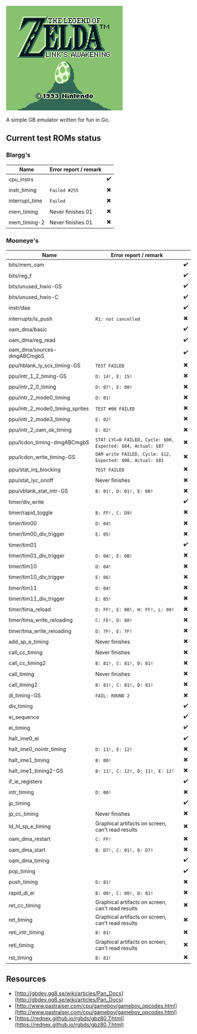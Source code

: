 ![](tloz-la.gif)

A simple GB emulator written for fun in Go.

## Current test ROMs status

### Blargg's

|Name          |Error report / remark |                        |
|--------------|----------------------|------------------------|
|cpu_instrs    |                      |:heavy_check_mark:      |
|instr_timing  |`Failed #255`         |:heavy_multiplication_x:|
|interrupt_time|`Failed`              |:heavy_multiplication_x:|
|mem_timing    |Never finishes 01     |:heavy_multiplication_x:|
|mem_timing-2  |Never finishes 01     |:heavy_multiplication_x:|

### Mooneye's

|Name                            |Error report / remark                                      |                        |
|--------------------------------|-----------------------------------------------------------|------------------------|
|bits/mem_oam                    |                                                           |:heavy_check_mark:      |
|bits/reg_f                      |                                                           |:heavy_check_mark:      |
|bits/unused_hwio-GS             |                                                           |:heavy_check_mark:      |
|bits/unused_hwio-C              |                                                           |:heavy_check_mark:      |
|instr/daa                       |                                                           |:heavy_check_mark:      |
|interrupts/is_push              |`R1: not cancelled`                                        |:heavy_multiplication_x:|
|oam_dma/basic                   |                                                           |:heavy_check_mark:      |
|oam_dma/reg_read                |                                                           |:heavy_check_mark:      |
|oam_dma/sources-dmgABCmgbS      |                                                           |:heavy_check_mark:      |
|ppu/hblank_ly_scx_timing-GS     |`TEST FAILED`                                              |:heavy_multiplication_x:|
|ppu/intr_1_2_timing-GS          |`D: 14!, E: 15!`                                           |:heavy_multiplication_x:|
|ppu/intr_2_0_timing             |`D: 07!, E: 08!`                                           |:heavy_multiplication_x:|
|ppu/intr_2_mode0_timing         |`D: 01!`                                                   |:heavy_multiplication_x:|
|ppu/intr_2_mode0_timing_sprites |`TEST #00 FAILED`                                          |:heavy_multiplication_x:|
|ppu/intr_2_mode3_timing         |`E: 02!`                                                   |:heavy_multiplication_x:|
|ppu/intr_2_oam_ok_timing        |`E: 02!`                                                   |:heavy_multiplication_x:|
|ppu/lcdon_timing-dmgABCmgbS     |`STAT LYC=0 FAILED, Cycle: $00, Expected: $84, Actual: $87`|:heavy_multiplication_x:|
|ppu/lcdon_write_timing-GS       |`OAM write FAILED, Cycle: $12, Expected: $00, Actual: $81` |:heavy_multiplication_x:|
|ppu/stat_irq_blocking           |`TEST FAILED`                                              |:heavy_multiplication_x:|
|ppu/stat_lyc_onoff              |Never finishes                                             |:heavy_multiplication_x:|
|ppu/vblank_stat_intr-GS         |`B: 01!, D: 01!, E: 00!`                                   |:heavy_multiplication_x:|
|timer/div_write                 |                                                           |:heavy_check_mark:      |
|timer/rapid_toggle              |`B: FF!, C: D9!`                                           |:heavy_multiplication_x:|
|timer/tim00                     |`D: 04!`                                                   |:heavy_multiplication_x:|
|timer/tim00_div_trigger         |`E: 05!`                                                   |:heavy_multiplication_x:|
|timer/tim01                     |                                                           |:heavy_check_mark:      |
|timer/tim01_div_trigger         |`D: 0A!, E: 0B!`                                           |:heavy_multiplication_x:|
|timer/tim10                     |`D: 04!`                                                   |:heavy_multiplication_x:|
|timer/tim10_div_trigger         |`E: 06!`                                                   |:heavy_multiplication_x:|
|timer/tim11                     |`D: 04!`                                                   |:heavy_multiplication_x:|
|timer/tim11_div_trigger         |`E: 05!`                                                   |:heavy_multiplication_x:|
|timer/tima_reload               |`D: FF!, E: 00!, H: FF!, L: 00!`                           |:heavy_multiplication_x:|
|timer/tima_write_reloading      |`C: FE!, D: 80!`                                           |:heavy_multiplication_x:|
|timer/tma_write_reloading       |`D: 7F!, E: 7F!`                                           |:heavy_multiplication_x:|
|add_sp_e_timing                 |Never finishes                                             |:heavy_multiplication_x:|
|call_cc_timing                  |Never finishes                                             |:heavy_multiplication_x:|
|call_cc_timing2                 |`B: 81!, C: 81!, D: 81!`                                   |:heavy_multiplication_x:|
|call_timing                     |Never finishes                                             |:heavy_multiplication_x:|
|call_timing2                    |`B: 81!, C: 81!, D: 81!`                                   |:heavy_multiplication_x:|
|di_timing-GS                    |`FAIL: ROUND 2`                                            |:heavy_multiplication_x:|
|div_timing                      |                                                           |:heavy_check_mark:      |
|ei_sequence                     |                                                           |:heavy_check_mark:      |
|ei_timing                       |                                                           |:heavy_check_mark:      |
|halt_ime0_ei                    |                                                           |:heavy_check_mark:      |
|halt_ime0_nointr_timing         |`D: 11!, E: 12!`                                           |:heavy_multiplication_x:|
|halt_ime1_timing                |`B: 00!`                                                   |:heavy_multiplication_x:|
|halt_ime1_timing2-GS            |`B: 11!, C: 12!, D: 11!, E: 12!`                           |:heavy_multiplication_x:|
|if_ie_registers                 |                                                           |:heavy_check_mark:      |
|intr_timing                     |`D: 00!`                                                   |:heavy_multiplication_x:|
|jp_timing                       |                                                           |:heavy_check_mark:      |
|jp_cc_timing                    |Never finishes                                             |:heavy_multiplication_x:|
|ld_hl_sp_e_timing               |Graphical artifacts on screen, can't read results          |:heavy_multiplication_x:|
|oam_dma_restart                 |`C: FF!`                                                   |:heavy_multiplication_x:|
|oam_dma_start                   |`B: D7!, C: 01!, D: D7!`                                   |:heavy_multiplication_x:|
|oam_dma_timing                  |                                                           |:heavy_check_mark:      |
|pop_timing                      |                                                           |:heavy_check_mark:      |
|push_timing                     |`D: 81!`                                                   |:heavy_multiplication_x:|
|rapid_di_ei                     |`B: 00!, C: 00!, D: 01!`                                   |:heavy_multiplication_x:|
|ret_cc_timing                   |Graphical artifacts on screen, can't read results          |:heavy_multiplication_x:|
|ret_timing                      |Graphical artifacts on screen, can't read results          |:heavy_multiplication_x:|
|reti_intr_timing                |`B: 01!`                                                   |:heavy_multiplication_x:|
|reti_timing                     |Graphical artifacts on screen, can't read results          |:heavy_multiplication_x:|
|rst_timing                      |`B: 81!`                                                   |:heavy_multiplication_x:|

## Resources

* [http://gbdev.gg8.se/wiki/articles/Pan_Docs](http://gbdev.gg8.se/wiki/articles/Pan_Docs)
* [http://www.pastraiser.com/cpu/gameboy/gameboy_opcodes.html](http://www.pastraiser.com/cpu/gameboy/gameboy_opcodes.html)
* [https://rednex.github.io/rgbds/gbz80.7.html](https://rednex.github.io/rgbds/gbz80.7.html)
